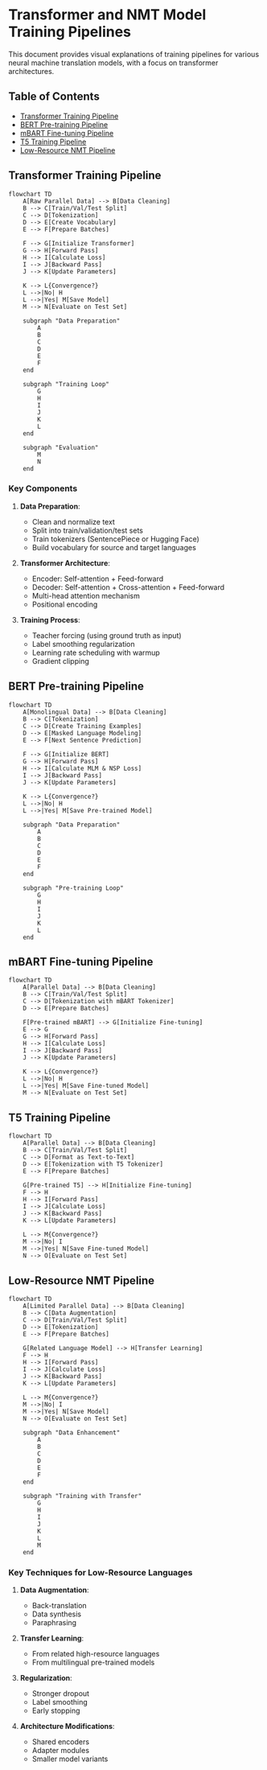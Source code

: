 # Transformer and NMT Model Training Pipelines

This document provides visual explanations of training pipelines for various neural machine translation models, with a focus on transformer architectures.

## Table of Contents
- [Transformer Training Pipeline](#transformer-training-pipeline)
- [BERT Pre-training Pipeline](#bert-pre-training-pipeline)
- [mBART Fine-tuning Pipeline](#mbart-fine-tuning-pipeline)
- [T5 Training Pipeline](#t5-training-pipeline)
- [Low-Resource NMT Pipeline](#low-resource-nmt-pipeline)

## Transformer Training Pipeline

```mermaid
flowchart TD
    A[Raw Parallel Data] --> B[Data Cleaning]
    B --> C[Train/Val/Test Split]
    C --> D[Tokenization]
    D --> E[Create Vocabulary]
    E --> F[Prepare Batches]
    
    F --> G[Initialize Transformer]
    G --> H[Forward Pass]
    H --> I[Calculate Loss]
    I --> J[Backward Pass]
    J --> K[Update Parameters]
    
    K --> L{Convergence?}
    L -->|No| H
    L -->|Yes| M[Save Model]
    M --> N[Evaluate on Test Set]
    
    subgraph "Data Preparation"
        A
        B
        C
        D
        E
        F
    end
    
    subgraph "Training Loop"
        G
        H
        I
        J
        K
        L
    end
    
    subgraph "Evaluation"
        M
        N
    end
```

### Key Components

1. **Data Preparation**:
   - Clean and normalize text
   - Split into train/validation/test sets
   - Train tokenizers (SentencePiece or Hugging Face)
   - Build vocabulary for source and target languages

2. **Transformer Architecture**:
   - Encoder: Self-attention + Feed-forward
   - Decoder: Self-attention + Cross-attention + Feed-forward
   - Multi-head attention mechanism
   - Positional encoding

3. **Training Process**:
   - Teacher forcing (using ground truth as input)
   - Label smoothing regularization
   - Learning rate scheduling with warmup
   - Gradient clipping

## BERT Pre-training Pipeline

```mermaid
flowchart TD
    A[Monolingual Data] --> B[Data Cleaning]
    B --> C[Tokenization]
    C --> D[Create Training Examples]
    D --> E[Masked Language Modeling]
    E --> F[Next Sentence Prediction]
    
    F --> G[Initialize BERT]
    G --> H[Forward Pass]
    H --> I[Calculate MLM & NSP Loss]
    I --> J[Backward Pass]
    J --> K[Update Parameters]
    
    K --> L{Convergence?}
    L -->|No| H
    L -->|Yes| M[Save Pre-trained Model]
    
    subgraph "Data Preparation"
        A
        B
        C
        D
        E
        F
    end
    
    subgraph "Pre-training Loop"
        G
        H
        I
        J
        K
        L
    end
```

## mBART Fine-tuning Pipeline

```mermaid
flowchart TD
    A[Parallel Data] --> B[Data Cleaning]
    B --> C[Train/Val/Test Split]
    C --> D[Tokenization with mBART Tokenizer]
    D --> E[Prepare Batches]
    
    F[Pre-trained mBART] --> G[Initialize Fine-tuning]
    E --> G
    G --> H[Forward Pass]
    H --> I[Calculate Loss]
    I --> J[Backward Pass]
    J --> K[Update Parameters]
    
    K --> L{Convergence?}
    L -->|No| H
    L -->|Yes| M[Save Fine-tuned Model]
    M --> N[Evaluate on Test Set]
```

## T5 Training Pipeline

```mermaid
flowchart TD
    A[Parallel Data] --> B[Data Cleaning]
    B --> C[Train/Val/Test Split]
    C --> D[Format as Text-to-Text]
    D --> E[Tokenization with T5 Tokenizer]
    E --> F[Prepare Batches]
    
    G[Pre-trained T5] --> H[Initialize Fine-tuning]
    F --> H
    H --> I[Forward Pass]
    I --> J[Calculate Loss]
    J --> K[Backward Pass]
    K --> L[Update Parameters]
    
    L --> M{Convergence?}
    M -->|No| I
    M -->|Yes| N[Save Fine-tuned Model]
    N --> O[Evaluate on Test Set]
```

## Low-Resource NMT Pipeline

```mermaid
flowchart TD
    A[Limited Parallel Data] --> B[Data Cleaning]
    B --> C[Data Augmentation]
    C --> D[Train/Val/Test Split]
    D --> E[Tokenization]
    E --> F[Prepare Batches]
    
    G[Related Language Model] --> H[Transfer Learning]
    F --> H
    H --> I[Forward Pass]
    I --> J[Calculate Loss]
    J --> K[Backward Pass]
    K --> L[Update Parameters]
    
    L --> M{Convergence?}
    M -->|No| I
    M -->|Yes| N[Save Model]
    N --> O[Evaluate on Test Set]
    
    subgraph "Data Enhancement"
        A
        B
        C
        D
        E
        F
    end
    
    subgraph "Training with Transfer"
        G
        H
        I
        J
        K
        L
        M
    end
```

### Key Techniques for Low-Resource Languages

1. **Data Augmentation**:
   - Back-translation
   - Data synthesis
   - Paraphrasing

2. **Transfer Learning**:
   - From related high-resource languages
   - From multilingual pre-trained models

3. **Regularization**:
   - Stronger dropout
   - Label smoothing
   - Early stopping

4. **Architecture Modifications**:
   - Shared encoders
   - Adapter modules
   - Smaller model variants